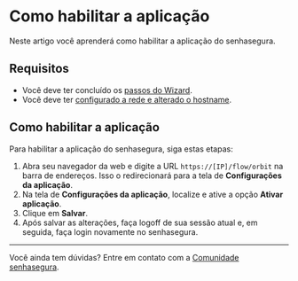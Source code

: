 # Como habilitar a aplicação

Neste artigo você aprenderá como habilitar a aplicação do senhasegura.

## Requisitos

* Você deve ter concluído os [passos do Wizard](/v3-33/docs/pt/orbit-web-how-to-use-the-wizard).
* Você deve ter [configurado a rede e alterado o hostname](/v3-33/docs/pt/installation-how-to-set-up-the-network-and-change-the-hostname).

## Como habilitar a aplicação

Para habilitar a aplicação do senhasegura, siga estas etapas:

1. Abra seu navegador da web e digite a URL `https://[IP]/flow/orbit` na barra de endereços. Isso o redirecionará para a tela de **Configurações da aplicação**.
2. Na tela de **Configurações da aplicação**, localize e ative a opção **Ativar aplicação**.
3. Clique em **Salvar**.
4. Após salvar as alterações, faça logoff de sua sessão atual e, em seguida, faça login novamente no senhasegura.


* * *


Você ainda tem dúvidas? Entre em contato com a [Comunidade senhasegura](https://community.senhasegura.io/).

